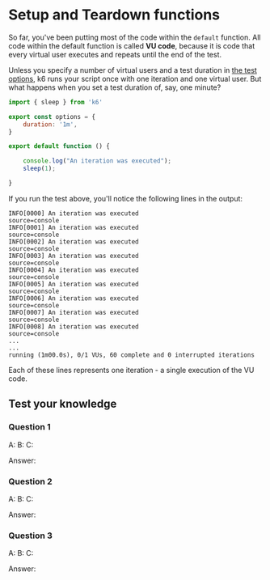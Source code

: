 # Setup and Teardown functions

So far, you've been putting most of the code within the `default` function. All code within the default function is called **VU code**, because it is code that every virtual user executes and repeats until the end of the test.

Unless you specify a number of virtual users and a test duration in [the test options](k6%20Load%20Test%20Options.md), k6 runs your script once with one iteration and one virtual user. But what happens when you set a test duration of, say, one minute?

```js
import { sleep } from 'k6'

export const options = {
	duration: '1m',
}

export default function () {

	console.log("An iteration was executed");
	sleep(1);

}


```

If you run the test above, you'll notice the following lines in the output:

```plain
INFO[0000] An iteration was executed                     source=console
INFO[0001] An iteration was executed                     source=console
INFO[0002] An iteration was executed                     source=console
INFO[0003] An iteration was executed                     source=console
INFO[0004] An iteration was executed                     source=console
INFO[0005] An iteration was executed                     source=console
INFO[0006] An iteration was executed                     source=console
INFO[0007] An iteration was executed                     source=console
INFO[0008] An iteration was executed                     source=console
...
...
running (1m00.0s), 0/1 VUs, 60 complete and 0 interrupted iterations
```

Each of these lines represents one iteration - a single execution of the VU code.

## Test your knowledge

### Question 1



A: 
B: 
C: 

Answer: 

### Question 2



A: 
B: 
C: 

Answer: 

### Question 3



A: 
B: 
C: 

Answer: 